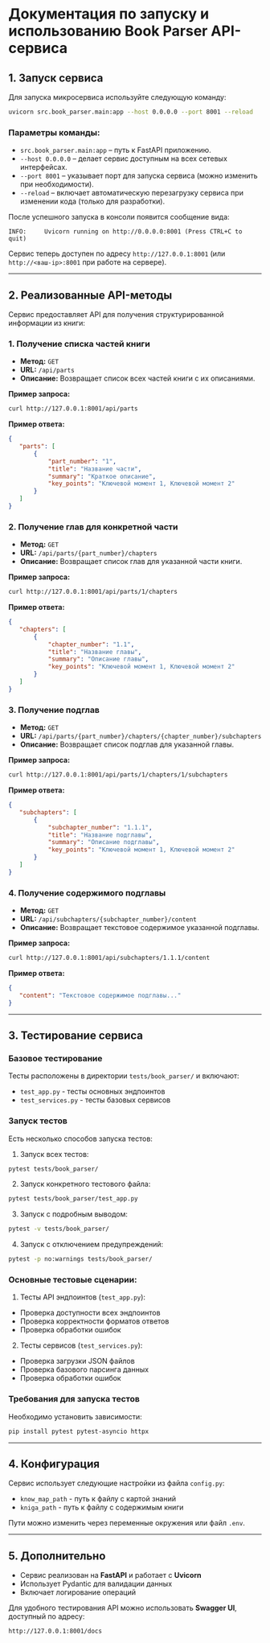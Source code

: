 # Документация по запуску и использованию Book Parser API-сервиса

## 1. Запуск сервиса

Для запуска микросервиса используйте следующую команду:

```bash
uvicorn src.book_parser.main:app --host 0.0.0.0 --port 8001 --reload
```

### Параметры команды:
- `src.book_parser.main:app` – путь к FastAPI приложению.
- `--host 0.0.0.0` – делает сервис доступным на всех сетевых интерфейсах.
- `--port 8001` – указывает порт для запуска сервиса (можно изменить при необходимости).
- `--reload` – включает автоматическую перезагрузку сервиса при изменении кода (только для разработки).

После успешного запуска в консоли появится сообщение вида:

```
INFO:     Uvicorn running on http://0.0.0.0:8001 (Press CTRL+C to quit)
```

Сервис теперь доступен по адресу `http://127.0.0.1:8001` (или `http://<ваш-ip>:8001` при работе на сервере).

---

## 2. Реализованные API-методы

Сервис предоставляет API для получения структурированной информации из книги:

### **1. Получение списка частей книги**
- **Метод:** `GET`
- **URL:** `/api/parts`
- **Описание:** Возвращает список всех частей книги с их описаниями.

**Пример запроса:**
```bash
curl http://127.0.0.1:8001/api/parts
```

**Пример ответа:**
```json
{
   "parts": [
       {
           "part_number": "1",
           "title": "Название части",
           "summary": "Краткое описание",
           "key_points": "Ключевой момент 1, Ключевой момент 2"
       }
   ]
}
```

### **2. Получение глав для конкретной части**
- **Метод:** `GET`
- **URL:** `/api/parts/{part_number}/chapters`
- **Описание:** Возвращает список глав для указанной части книги.

**Пример запроса:**
```bash
curl http://127.0.0.1:8001/api/parts/1/chapters
```

**Пример ответа:**
```json
{
   "chapters": [
       {
           "chapter_number": "1.1",
           "title": "Название главы",
           "summary": "Описание главы",
           "key_points": "Ключевой момент 1, Ключевой момент 2"
       }
   ]
}
```

### **3. Получение подглав**
- **Метод:** `GET`
- **URL:** `/api/parts/{part_number}/chapters/{chapter_number}/subchapters`
- **Описание:** Возвращает список подглав для указанной главы.

**Пример запроса:**
```bash
curl http://127.0.0.1:8001/api/parts/1/chapters/1/subchapters
```

**Пример ответа:**
```json
{
   "subchapters": [
       {
           "subchapter_number": "1.1.1",
           "title": "Название подглавы",
           "summary": "Описание подглавы",
           "key_points": "Ключевой момент 1, Ключевой момент 2"
       }
   ]
}
```

### **4. Получение содержимого подглавы**
- **Метод:** `GET`
- **URL:** `/api/subchapters/{subchapter_number}/content`
- **Описание:** Возвращает текстовое содержимое указанной подглавы.

**Пример запроса:**
```bash
curl http://127.0.0.1:8001/api/subchapters/1.1.1/content
```

**Пример ответа:**
```json
{
   "content": "Текстовое содержимое подглавы..."
}
```

---

## 3. Тестирование сервиса

### Базовое тестирование
Тесты расположены в директории `tests/book_parser/` и включают:
- `test_app.py` - тесты основных эндпоинтов
- `test_services.py` - тесты базовых сервисов

### Запуск тестов
Есть несколько способов запуска тестов:

1. Запуск всех тестов:
```bash
pytest tests/book_parser/
```

2. Запуск конкретного тестового файла:
```bash
pytest tests/book_parser/test_app.py
```

3. Запуск с подробным выводом:
```bash
pytest -v tests/book_parser/
```

4. Запуск с отключением предупреждений:
```bash
pytest -p no:warnings tests/book_parser/
```

### Основные тестовые сценарии:
1. Тесты API эндпоинтов (`test_app.py`):
  - Проверка доступности всех эндпоинтов
  - Проверка корректности форматов ответов
  - Проверка обработки ошибок
  
2. Тесты сервисов (`test_services.py`):
  - Проверка загрузки JSON файлов
  - Проверка базового парсинга данных
  - Проверка обработки ошибок

### Требования для запуска тестов
Необходимо установить зависимости:
```bash
pip install pytest pytest-asyncio httpx
```

---

## 4. Конфигурация

Сервис использует следующие настройки из файла `config.py`:
- `know_map_path` - путь к файлу с картой знаний
- `kniga_path` - путь к файлу с содержимым книги

Пути можно изменить через переменные окружения или файл `.env`.

---

## 5. Дополнительно
- Сервис реализован на **FastAPI** и работает с **Uvicorn**
- Использует Pydantic для валидации данных
- Включает логирование операций

Для удобного тестирования API можно использовать **Swagger UI**, доступный по адресу:
```
http://127.0.0.1:8001/docs
```